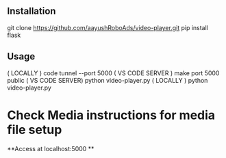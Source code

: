 ## Installation
git clone https://github.com/aayushRoboAds/video-player.git
pip install flask

## Usage
( LOCALLY ) code tunnel --port 5000
( VS CODE SERVER ) make port 5000 public
( VS CODE SERVER) python video-player.py
( LOCALLY ) python video-player.py

# Check Media instructions for media file setup

**Access at localhost:5000 **
